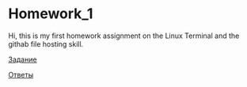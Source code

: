 # Homework_1

Hi, this is my first homework assignment on the Linux Terminal and the githab file hosting skill.

[Задание](https://github.com/Evgeniy3891/HomeWork/blob/main/%D0%92%D0%BE%D0%BF%D1%80%D0%BE%D1%81%D1%8B.txt)

[Ответы](https://github.com/Evgeniy3891/HomeWork/blob/main/HW1.txt)